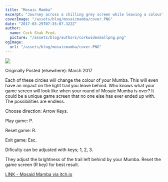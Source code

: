 ```yaml
---
title: "Mosaic Mamba"
excerpt: "Journey across a chilling grey screen while leaving a colourful trail in your wake. Illuminating spaces each time you pass through them. Collect coloured circles to grow longer and move faster."
coverImage: "/assets/blog/mosaicmamba/cover.PNG"
date: "2017-03-29T07:35:07.322Z"
author:
  name: Cork Shak Prod.
  picture: "/assets/blog/authors/corkwidesmallpng.png"
ogImage:
  url: "/assets/blog/mosaicmamba/cover.PNG"
---
```

![](/assets/blog/mosaicmamba/cover.PNG)

Originally Posted (elsewhere): March 2017

Each of these circles will change the colour of your Mumba. This will even have an impact on the light trail you leave behind. Who knows what your game screen will look like when your round of Mosaic Mumba is over? It could be a unique game screen that no one else has ever ended up with. The possibilities are endless.

Choose direction: Arrow Keys.

Play game: P.

Reset game: R.

Exit game: Esc.

Dificulty can be adjusted with keys; 1, 2, 3.

They adjust the brightness of the trail left behind by your Mumba. Reset the game screen (R key) for best result.  

[LINK - Mosaid Mamba via itch.io](https://hashingslash.itch.io/mosaicmamba)
